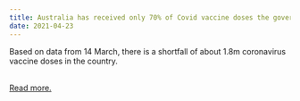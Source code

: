 ```yaml
---
title: Australia has received only 70% of Covid vaccine doses the government expected by now
date: 2021-04-23
---
```

<p>Based on data from 14 March, there is a shortfall of about 1.8m coronavirus vaccine doses in the country.</p><br>
<a href='https://www.theguardian.com/australia-news/datablog/2021/apr/23/australia-has-received-only-70-of-covid-vaccine-doses-the-government-expected-by-now'>Read more.</a>